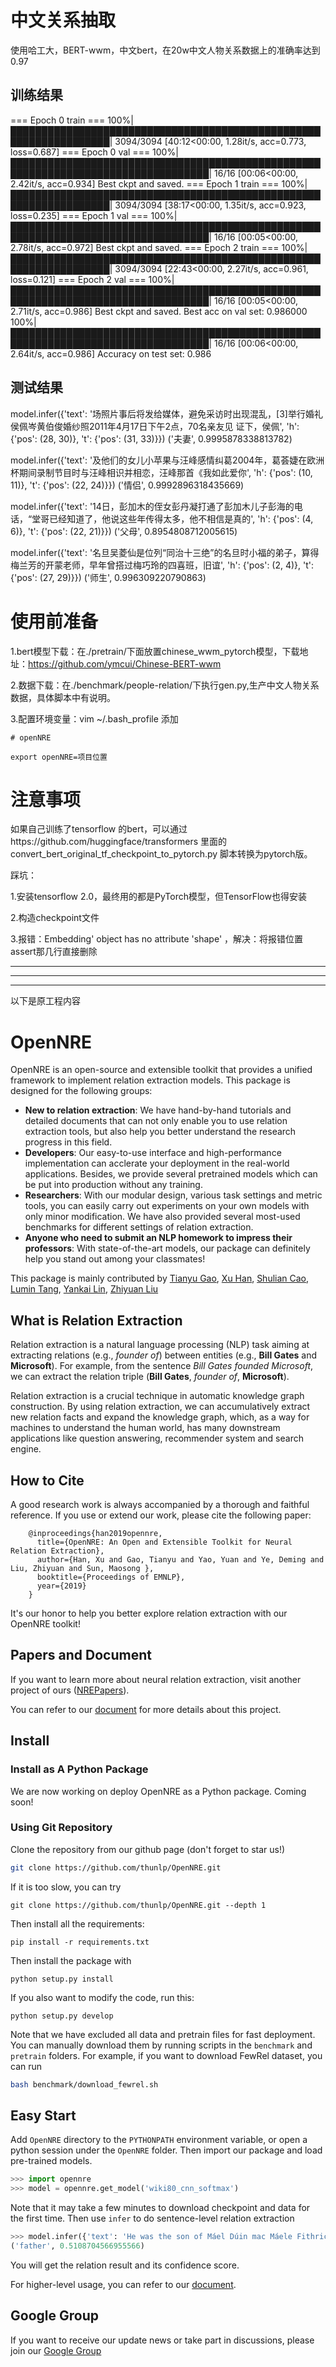 # 中文关系抽取
使用哈工大，BERT-wwm，中文bert，在20w中文人物关系数据上的准确率达到0.97
## 训练结果
=== Epoch 0 train ===
100%|██████████████████████████████████████████████████████████████████| 3094/3094 [40:12<00:00,  1.28it/s, acc=0.773, loss=0.687]
=== Epoch 0 val ===
100%|██████████████████████████████████████████████████████████████████████████████████| 16/16 [00:06<00:00,  2.42it/s, acc=0.934]
Best ckpt and saved.
=== Epoch 1 train ===
100%|██████████████████████████████████████████████████████████████████| 3094/3094 [38:17<00:00,  1.35it/s, acc=0.923, loss=0.235]
=== Epoch 1 val ===
100%|██████████████████████████████████████████████████████████████████████████████████| 16/16 [00:05<00:00,  2.78it/s, acc=0.972]
Best ckpt and saved.
=== Epoch 2 train ===
100%|██████████████████████████████████████████████████████████████████| 3094/3094 [22:43<00:00,  2.27it/s, acc=0.961, loss=0.121]
=== Epoch 2 val ===
100%|██████████████████████████████████████████████████████████████████████████████████| 16/16 [00:05<00:00,  2.71it/s, acc=0.986]
Best ckpt and saved.
Best acc on val set: 0.986000
100%|██████████████████████████████████████████████████████████████████████████████████| 16/16 [00:06<00:00,  2.64it/s, acc=0.986]
Accuracy on test set: 0.986
## 测试结果
model.infer({'text': '场照片事后将发给媒体，避免采访时出现混乱，[3]举行婚礼侯佩岑黄伯俊婚纱照2011年4月17日下午2点，70名亲友见 证下，侯佩', 'h': {'pos': (28, 30)}, 't': {'pos': (31, 33)}})
('夫妻', 0.9995878338813782)

model.infer({'text': '及他们的女儿小苹果与汪峰感情纠葛2004年，葛荟婕在欧洲杯期间录制节目时与汪峰相识并相恋，汪峰那首《我如此爱你', 'h': {'pos': (10, 11)}, 't': {'pos': (22, 24)}})
('情侣', 0.9992896318435669)

model.infer({'text': '14日，彭加木的侄女彭丹凝打通了彭加木儿子彭海的电话，“堂哥已经知道了，他说这些年传得太多，他不相信是真的', 'h': {'pos': (4, 6)}, 't': {'pos': (22, 21)}})
('父母', 0.8954808712005615)

model.infer({'text': '名旦吴菱仙是位列“同治十三绝”的名旦时小福的弟子，算得梅兰芳的开蒙老师，早年曾搭过梅巧玲的四喜班，旧谊', 'h': {'pos': (2, 4)}, 't': {'pos': (27, 29)}})
('师生', 0.996309220790863)


# 使用前准备
1.bert模型下载：在./pretrain/下面放置chinese_wwm_pytorch模型，下载地址：https://github.com/ymcui/Chinese-BERT-wwm

2.数据下载：在./benchmark/people-relation/下执行gen.py,生产中文人物关系数据，具体脚本中有说明。

3.配置环境变量：vim ~/.bash_profile  添加

    # openNRE

    export openNRE=项目位置
    

# 注意事项
 如果自己训练了tensorflow 的bert，可以通过https://github.com/huggingface/transformers 里面的convert_bert_original_tf_checkpoint_to_pytorch.py 脚本转换为pytorch版。

踩坑：

1.安装tensorflow 2.0，最终用的都是PyTorch模型，但TensorFlow也得安装

2.构造checkpoint文件

3.报错：Embedding' object has no attribute 'shape' ，解决：将报错位置assert那几行直接删除






-----

----
----



以下是原工程内容
# OpenNRE

OpenNRE is an open-source and extensible toolkit that provides a unified framework to implement relation extraction models. This package is designed for the following groups:

* **New to relation extraction**: We have hand-by-hand tutorials and detailed documents that can not only enable you to use relation extraction tools, but also help you better understand the research progress in this field.
* **Developers**: Our easy-to-use interface and high-performance implementation can acclerate your deployment in the real-world applications. Besides, we provide several pretrained models which can be put into production without any training.
* **Researchers**: With our modular design, various task settings and metric tools, you can easily carry out experiments on your own models with only minor modification. We have also provided several most-used benchmarks for different settings of relation extraction.
* **Anyone who need to submit an NLP homework to impress their professors**: With state-of-the-art models, our package can definitely help you stand out among your classmates!

This package is mainly contributed by [Tianyu Gao](https://github.com/gaotianyu1350), [Xu Han](https://github.com/THUCSTHanxu13), [Shulian Cao](https://github.com/ShulinCao), [Lumin Tang](https://github.com/Tsingularity), [Yankai Lin](https://github.com/Mrlyk423), [Zhiyuan Liu](http://nlp.csai.tsinghua.edu.cn/~lzy/)

## What is Relation Extraction

Relation extraction is a natural language processing (NLP) task aiming at extracting relations (e.g., *founder of*) between entities (e.g., **Bill Gates** and **Microsoft**). For example, from the sentence *Bill Gates founded Microsoft*, we can extract the relation triple (**Bill Gates**, *founder of*, **Microsoft**). 

Relation extraction is a crucial technique in automatic knowledge graph construction. By using relation extraction, we can accumulatively extract new relation facts and expand the knowledge graph, which, as a way for machines to understand the human world, has many downstream applications like question answering, recommender system and search engine. 

## How to Cite

A good research work is always accompanied by a thorough and faithful reference. If you use or extend our work, please cite the following paper:

```
    @inproceedings{han2019opennre,
      title={OpenNRE: An Open and Extensible Toolkit for Neural Relation Extraction},
      author={Han, Xu and Gao, Tianyu and Yao, Yuan and Ye, Deming and Liu, Zhiyuan and Sun, Maosong },
      booktitle={Proceedings of EMNLP},
      year={2019}
    }
```

It's our honor to help you better explore relation extraction with our OpenNRE toolkit!

## Papers and Document

If you want to learn more about neural relation extraction, visit another project of ours ([NREPapers](https://github.com/thunlp/NREPapers)).

You can refer to our [document](https://opennre-docs.readthedocs.io/en/latest/) for more details about this project.

## Install 

### Install as A Python Package

We are now working on deploy OpenNRE as a Python package. Coming soon!

### Using Git Repository

Clone the repository from our github page (don't forget to star us!)

```bash
git clone https://github.com/thunlp/OpenNRE.git
```

If it is too slow, you can try
```
git clone https://github.com/thunlp/OpenNRE.git --depth 1
```

Then install all the requirements:

```
pip install -r requirements.txt
```

Then install the package with 
```
python setup.py install 
```

If you also want to modify the code, run this:
```
python setup.py develop
```

Note that we have excluded all data and pretrain files for fast deployment. You can manually download them by running scripts in the ``benchmark`` and ``pretrain`` folders. For example, if you want to download FewRel dataset, you can run

```bash
bash benchmark/download_fewrel.sh
```

## Easy Start

Add `OpenNRE` directory to the `PYTHONPATH` environment variable, or open a python session under the `OpenNRE` folder. Then import our package and load pre-trained models.

```python
>>> import opennre
>>> model = opennre.get_model('wiki80_cnn_softmax')
```

Note that it may take a few minutes to download checkpoint and data for the first time. Then use `infer` to do sentence-level relation extraction

```python
>>> model.infer({'text': 'He was the son of Máel Dúin mac Máele Fithrich, and grandson of the high king Áed Uaridnach (died 612).', 'h': {'pos': (18, 46)}, 't': {'pos': (78, 91)}})
('father', 0.5108704566955566)
```

You will get the relation result and its confidence score.

For higher-level usage, you can refer to our [document](https://opennre-docs.readthedocs.io/en/latest/).

## Google Group

If you want to receive our update news or take part in discussions, please join our [Google Group](https://groups.google.com/forum/#!forum/opennre/join)
